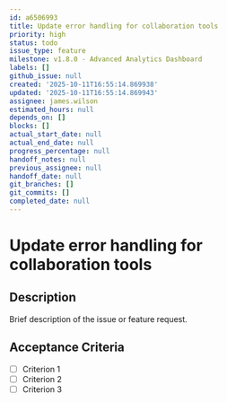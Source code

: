 ```yaml
---
id: a6506993
title: Update error handling for collaboration tools
priority: high
status: todo
issue_type: feature
milestone: v1.8.0 - Advanced Analytics Dashboard
labels: []
github_issue: null
created: '2025-10-11T16:55:14.869938'
updated: '2025-10-11T16:55:14.869943'
assignee: james.wilson
estimated_hours: null
depends_on: []
blocks: []
actual_start_date: null
actual_end_date: null
progress_percentage: null
handoff_notes: null
previous_assignee: null
handoff_date: null
git_branches: []
git_commits: []
completed_date: null
---
```


# Update error handling for collaboration tools

## Description

Brief description of the issue or feature request.

## Acceptance Criteria

- [ ] Criterion 1
- [ ] Criterion 2
- [ ] Criterion 3